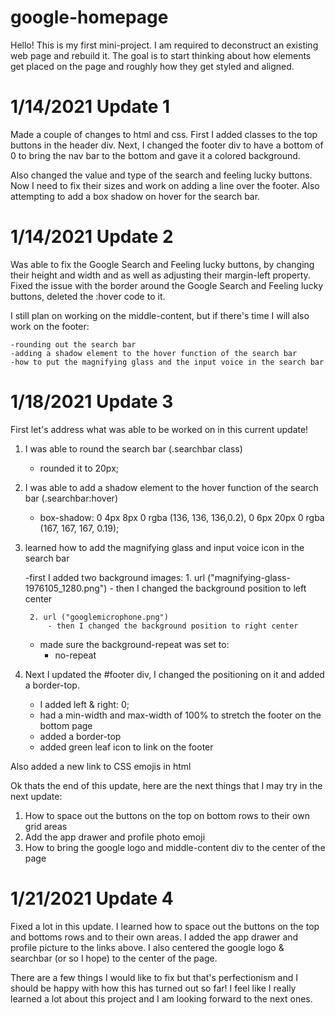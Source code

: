 # google-homepage

Hello! This is my first mini-project. I am required to deconstruct an existing web page and rebuild it. The goal is to start thinking about how elements get placed on the page and roughly how they get styled and aligned. 

# 1/14/2021 Update 1

Made a couple of changes to html and css. First I added classes to the top buttons in the header div. Next, I changed the footer div to have a bottom of 0 to bring the nav bar to the bottom and gave it a colored background.

Also changed the value and type of the search and feeling lucky buttons. Now I need to fix their sizes and work on adding a line over the footer. Also attempting to add a box shadow on hover for the search bar.

# 1/14/2021 Update 2

Was able to fix the Google Search and Feeling lucky buttons, by changing their height and width and as well as adjusting their margin-left property. Fixed the issue with the border around the Google Search and Feeling lucky buttons, deleted the :hover code to it.

I still plan on working on the middle-content, but if there's time I will also work on the footer:

    -rounding out the search bar
    -adding a shadow element to the hover function of the search bar
    -how to put the magnifying glass and the input voice in the search bar

# 1/18/2021 Update 3

First let's address what was able to be worked on in this current update! 

1. I was able to round the search bar (.searchbar class)
    - rounded it to 20px;

2. I was able to add a shadow element to the hover function of the search bar (.searchbar:hover)
    - box-shadow: 0 4px 8px 0 rgba (136, 136, 136,0.2), 0 6px 20px 0 rgba (167, 167, 167, 0.19);

3. learned how to add the magnifying glass and input voice icon in the search bar
    
    -first I added two background images:
        1. url ("magnifying-glass-1976105_1280.png")
            - then I changed the background position to left center
  
        2. url ("googlemicrophone.png")
            - then I changed the background position to right center
    - made sure the background-repeat was set to:
      - no-repeat

4. Next I updated the #footer div, I changed the positioning on it and added a border-top.
    
    - I added left & right: 0;
    - had a min-width and max-width of 100% to stretch the footer on the bottom page
    - added a border-top
    - added green leaf icon to link on the footer

Also added a new link to CSS emojis in html

Ok thats the end of this update, here are the next things that I may try in the next update:

1. How to space out the buttons on the top on bottom rows to their own grid areas
2. Add the app drawer and profile photo emoji
3. How to bring the google logo and middle-content div to the center of the page

# 1/21/2021 Update 4

Fixed a lot in this update. I learned how to space out the buttons on the top and bottoms rows and to their own areas. I added the app drawer and profile picture to the links above. I also centered the google logo & searchbar  (or so I hope) to the center of the page.



There are a few things I would like to fix but that's perfectionism and I should be happy with how this has turned out so far! I feel like I really learned a lot about this project and I am looking forward to the next ones.